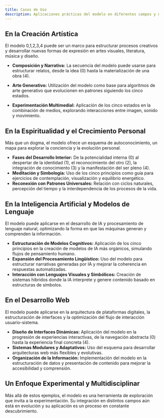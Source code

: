 ```yaml
---
title: Casos de Uso
description: Aplicaciones prácticas del modelo en diferentes campos y disciplinas
---
```


## En la Creación Artística
El modelo 0,1,2,3,4 puede ser un marco para estructurar procesos creativos y desarrollar nuevas formas de expresión en artes visuales, literatura, música y diseño.

- **Composición y Narrativa:** La secuencia del modelo puede usarse para estructurar relatos, desde la idea (0) hasta la materialización de una obra (4).

- **Arte Generativo:** Utilización del modelo como base para algoritmos de arte generativo que evolucionen en patrones siguiendo los cinco estados.

- **Experimentación Multimedial:** Aplicación de los cinco estados en la combinación de medios, explorando interacciones entre imagen, sonido y movimiento.

## En la Espiritualidad y el Crecimiento Personal
Más que un dogma, el modelo ofrece un esquema de autoconocimiento, un mapa para explorar la conciencia y la evolución personal.

- **Fases del Desarrollo Interior:** De la potencialidad interna (0) al despertar de la identidad (1), el reconocimiento del otro (2), la integración de conocimiento (3) y la manifestación del ser pleno (4).
- **Meditación y Simbología:** Uso de los cinco principios como guía para ejercicios de contemplación, visualización y equilibrio energético.
- **Reconexión con Patrones Universales:** Relación con ciclos naturales, percepción del tiempo y la interdependencia de los procesos de la vida.

## En la Inteligencia Artificial y Modelos de Lenguaje
El modelo puede aplicarse en el desarrollo de IA y procesamiento de lenguaje natural, optimizando la forma en que las máquinas generan y comprenden la información.

- **Estructuración de Modelos Cognitivos:** Aplicación de los cinco principios en la creación de modelos de IA más orgánicos, simulando flujos de pensamiento humano.
- **Expansión del Procesamiento Lingüístico:** Uso del modelo para estructurar narrativas generadas por IA y mejorar la coherencia en respuestas automatizadas.
- **Interacción con Lenguajes Visuales y Simbólicos:** Creación de sistemas híbridos donde la IA interprete y genere contenido basado en estructuras de símbolos.

## En el Desarrollo Web
El modelo puede aplicarse en la arquitectura de plataformas digitales, la estructuración de interfaces y la optimización del flujo de interacción usuario-sistema.

- **Diseño de Interfaces Dinámicas:** Aplicación del modelo en la progresión de experiencias interactivas, de la navegación abstracta (0) hasta la experiencia final concreta (4).
- **Sistemas Modulares y Adaptativos:** Uso del esquema para desarrollar arquitecturas web más flexibles y evolutivas.
- **Organización de la Información:** Implementación del modelo en la estructuración de datos y presentación de contenido para mejorar la accesibilidad y comprensión.

## Un Enfoque Experimental y Multidisciplinar
Más allá de estos ejemplos, el modelo es una herramienta de exploración que invita a la experimentación. Su integración en distintos campos aún está en evolución y su aplicación es un proceso en constante descubrimiento.
